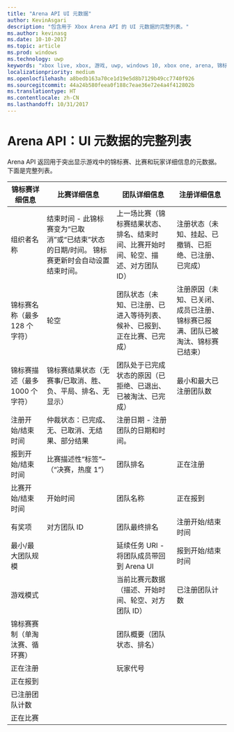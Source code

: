 ```yaml
---
title: "Arena API UI 元数据"
author: KevinAsgari
description: "包含用于 Xbox Arena API 的 UI 元数据的完整列表。"
ms.author: kevinasg
ms.date: 10-10-2017
ms.topic: article
ms.prod: windows
ms.technology: uwp
keywords: "xbox live, xbox, 游戏, uwp, windows 10, xbox one, arena, 锦标赛, ux"
localizationpriority: medium
ms.openlocfilehash: a8bedb163a70ce1d19e5d8b7129b49cc7740f926
ms.sourcegitcommit: 44a24b580feea0f188c7eae36e72e4a4f412802b
ms.translationtype: HT
ms.contentlocale: zh-CN
ms.lasthandoff: 10/31/2017
---
```

# <a name="arena-apis-a-comprehensive-list-of-ui-metadata"></a>Arena API：UI 元数据的完整列表

Arena API 返回用于突出显示游戏中的锦标赛、比赛和玩家详细信息的元数据。 下面是完整列表。

锦标赛详细信息  | 比赛详细信息 | 团队详细信息  | 注册详细信息
--- | --- | --- | ---
组织者名称 | 结束时间 - 此锦标赛变为“已取消”或“已结束”状态的日期/时间。 锦标赛更新时会自动设置结束时间。 | 上一场比赛（锦标赛结果状态、排名、结束时间、比赛开始时间、轮空、描述、对方团队 ID） | 注册状态（未知、挂起、已撤销、已拒绝、已注册、已完成）
锦标赛名称（最多 128 个字符） | 轮空   | 团队状态（未知、已注册、已进入等待列表、候补、已报到、正在比赛、已完成） | 注册原因（未知、已关闭、成员已注册、锦标赛已报满、团队已被淘汰、锦标赛已结束）
锦标赛描述（最多 1000 个字符） | 锦标赛结果状态（无赛事/已取消、胜、负、平局、排名、无显示） | 团队处于已完成状态的原因（已拒绝、已退出、已被淘汰、已完成） | 最小和最大已注册团队数
注册开始/结束时间 | 仲裁状态：已完成、无、已取消、无结果、部分结果 | 注册日期 - 注册团队的日期和时间。 |
报到开始/结束时间 | 比赛描述性“标签”–（“决赛，热度 1”） | 团队排名 | 正在注册
比赛开始/结束时间 | 开始时间 | 团队名称 | 正在报到
有奖项 | 对方团队 ID | 团队最终排名 | 注册开始/结束时间
最小/最大团队规模 | | 延续任务 URI - 将团队成员带回到 Arena UI | 报到开始/结束时间
游戏模式 | | 当前比赛元数据（描述、开始时间、轮空、对方团队 ID） | 已注册团队计数
锦标赛赛制（单淘汰赛、循环赛） | | 团队概要（团队状态、排名） |
正在注册 | | 玩家代号 |
正在报到 | | |
已注册团队计数 | | |
正在比赛 | | |
